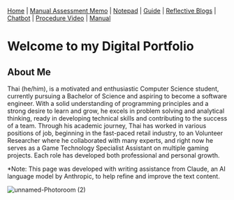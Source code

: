 [Home](index.md) | [Manual Assessment Memo](manual_assessment_memo.md) | [Notepad](notepad.md) | [Guide](soon.md) | [Reflective Blogs](reflective_blogs.md) | [Chatbot](chatbot.md) | [Procedure Video](procedure_video.md) | [Manual](manual.md)

# Welcome to my Digital Portfolio 

## About Me 
Thai (he/him), is a motivated and enthusiastic Computer Science student, currently pursuing a Bachelor of Science and aspiring to become a software engineer. With a solid understanding of programming principles and a strong desire to learn and grow, he excels in problem solving and analytical thinking, ready in developing technical skills and contributing to the success of a team. Through his academic journey, Thai has worked in various positions of job, beginning in the fast-paced retail industry, to an Volunteer Researcher where he collaborated with many experts, and right now he serves as a Game Technology Specialist Assistant on multiple gaming projects. Each role has developed both professional and personal growth.

*Note: This page was developed with writing assistance from Claude, an AI language model by Anthropic, to help refine and improve the text content.



![unnamed-Photoroom (2)](https://github.com/user-attachments/assets/86352463-c1c8-4c8f-913d-e75b2a44fb2c)

